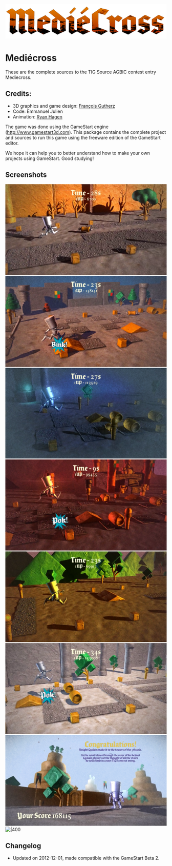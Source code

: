 ![](img/mediecross-title.png)

# Mediécross

These are the complete sources to the TIG Source AGBIC contest entry Mediecross.

## Credits:
- 3D graphics and game design: [François Gutherz](https://www.github.com/astrofra)
- Code: Emmanuel Julien
- Animation: [Ryan Hagen](https://www.behance.net/ryanhagen)

The game was done using the GameStart engine (http://www.gamestart3d.com).
This package contains the complete project and sources to run this game using the freeware edition of the GameStart editor.

We hope it can help you to better understand how to make your own projects using GameStart.
Good studying!

## Screenshots

![|400](img/mediecross-shot-000.png)
![|400](img/mediecross-shot-001.png)
![|400](img/mediecross-shot-002.png)
![|400](img/mediecross-shot-003.png)
![|400](img/mediecross-shot-004.png)
![|400](img/mediecross-shot-005.png)
![|400](img/mediecross-shot-006.png)
![|400](img/mediecross-shot-007.png)

## Changelog

- Updated on 2012-12-01, made compatible with the GameStart Beta 2.

